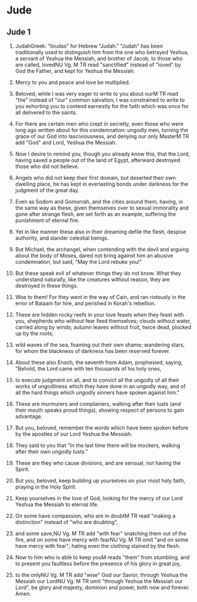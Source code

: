 # Jude

## Jude 1

1. JudahGreek: "Ioudas" for Hebrew "Judah." "Judah" has been traditionally used to distinguish him from the one who betrayed Yeshua, a servant of Yeshua the Messiah, and brother of Jacob, to those who are called, lovedNU Vg. M TR read "sanctified" instead of "loved" by God the Father, and kept for Yeshua the Messiah:

2. Mercy to you and peace and love be multiplied. 

3. Beloved, while I was very eager to write to you about ourM TR read "the" instead of "our" common salvation, I was constrained to write to you exhorting you to contend earnestly for the faith which was once for all delivered to the saints.

4. For there are certain men who crept in secretly, even those who were long ago written about for this condemnation: ungodly men, turning the grace of our God into lasciviousness, and denying our only MasterM TR add "God" and Lord, Yeshua the Messiah. 

5. Now I desire to remind you, though you already know this, that the Lord, having saved a people out of the land of Egypt, afterward destroyed those who did not believe.

6. Angels who did not keep their first domain, but deserted their own dwelling place, he has kept in everlasting bonds under darkness for the judgment of the great day.

7. Even as Sodom and Gomorrah, and the cities around them, having, in the same way as these, given themselves over to sexual immorality and gone after strange flesh, are set forth as an example, suffering the punishment of eternal fire.

8. Yet in like manner these also in their dreaming defile the flesh, despise authority, and slander celestial beings.

9. But Michael, the archangel, when contending with the devil and arguing about the body of Moses, dared not bring against him an abusive condemnation, but said, "May the Lord rebuke you!"

10. But these speak evil of whatever things they do not know. What they understand naturally, like the creatures without reason, they are destroyed in these things.

11. Woe to them! For they went in the way of Cain, and ran riotously in the error of Balaam for hire, and perished in Korah's rebellion.

12. These are hidden rocky reefs in your love feasts when they feast with you, shepherds who without fear feed themselves; clouds without water, carried along by winds; autumn leaves without fruit, twice dead, plucked up by the roots;

13. wild waves of the sea, foaming out their own shame; wandering stars, for whom the blackness of darkness has been reserved forever.

14. About these also Enoch, the seventh from Adam, prophesied, saying, "Behold, the Lord came with ten thousands of his holy ones,

15. to execute judgment on all, and to convict all the ungodly of all their works of ungodliness which they have done in an ungodly way, and of all the hard things which ungodly sinners have spoken against him."

16. These are murmurers and complainers, walking after their lusts (and their mouth speaks proud things), showing respect of persons to gain advantage. 

17. But you, beloved, remember the words which have been spoken before by the apostles of our Lord Yeshua the Messiah.

18. They said to you that "In the last time there will be mockers, walking after their own ungodly lusts."

19. These are they who cause divisions, and are sensual, not having the Spirit.

20. But you, beloved, keep building up yourselves on your most holy faith, praying in the Holy Spirit.

21. Keep yourselves in the love of God, looking for the mercy of our Lord Yeshua the Messiah to eternal life.

22. On some have compassion, who are in doubtM TR read "making a distinction" instead of "who are doubting",

23. and some save,NU Vg. M TR add "with fear" snatching them out of the fire, and on some have mercy with fearNU Vg. M TR omit "and on some have mercy with fear"; hating even the clothing stained by the flesh. 

24. Now to him who is able to keep youM reads "them" from stumbling, and to present you faultless before the presence of his glory in great joy,

25. to the onlyNU Vg. M TR add "wise" God our Savior, through Yeshua the Messiah our LordNU Vg. M TR omit "through Yeshua the Messiah our Lord", be glory and majesty, dominion and power, both now and forever. Amen.   